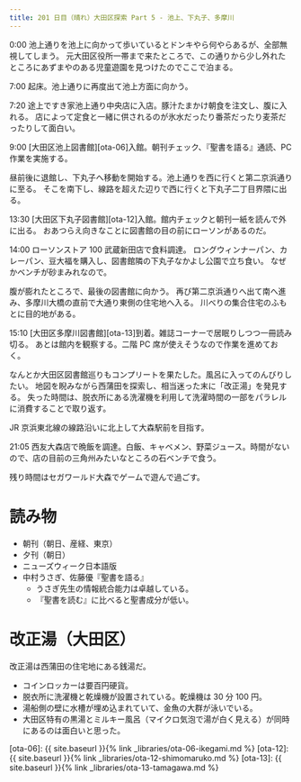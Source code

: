 ```yaml
---
title: 201 日目（晴れ）大田区探索 Part 5 - 池上、下丸子、多摩川
---
```


0:00 池上通りを池上に向かって歩いているとドンキやら何やらあるが、全部無視してしまう。
元大田区役所一帯まで来たところで、この通りから少し外れたところにあずまやのある児童遊園を見つけたのでここで泊まる。

7:00 起床。池上通りに再度出て池上方面に向かう。

7:20 途上ですき家池上通り中央店に入店。豚汁たまかけ朝食を注文し、腹に入れる。
店によって定食と一緒に供されるのが氷水だったり番茶だったり麦茶だったりして面白い。

9:00 [大田区池上図書館][ota-06]入館。朝刊チェック、『聖書を語る』通読、PC 作業を実施する。

昼前後に退館し、下丸子へ移動を開始する。池上通りを西に行くと第二京浜通りに至る。
そこを南下し、線路を超えた辺りで西に行くと下丸子二丁目界隈に出る。

13:30 [大田区下丸子図書館][ota-12]入館。館内チェックと朝刊一紙を読んで外に出る。
おあつらえ向きなことに図書館の目の前にローソンがあるのだ。

14:00 ローソンストア 100 武蔵新田店で食料調達。
ロングウィンナーパン、カレーパン、豆大福を購入し、図書館隣の下丸子なかよし公園で立ち食い。
なぜかベンチが砂まみれなので。

腹が膨れたところで、最後の図書館に向かう。
再び第二京浜通りへ出て南へ進み、多摩川大橋の直前で大通り東側の住宅地へ入る。
川べりの集合住宅のふもとに目的地がある。

15:10 [大田区多摩川図書館][ota-13]到着。雑誌コーナーで居眠りしつつ一冊読み切る。
あとは館内を観察する。二階 PC 席が使えそうなので作業を進めておく。

なんとか大田区図書館巡りもコンプリートを果たした。風呂に入ってのんびりしたい。
地図を睨みながら西蒲田を探索し、相当迷った末に「改正湯」を発見する。
失った時間は、脱衣所にある洗濯機を利用して洗濯時間の一部をパラレルに消費することで取り返す。

JR 京浜東北線の線路沿いに北上して大森駅前を目指す。

21:05 西友大森店で晩飯を調達。白飯、キャベメン、野菜ジュース。時間がないので、店の目前の三角州みたいなところの石ベンチで食う。

残り時間はセガワールド大森でゲームで遊んで過ごす。

# 読み物

* 朝刊（朝日、産経、東京）
* 夕刊（朝日）
* ニューズウィーク日本語版
* 中村うさぎ、佐藤優『聖書を語る』
  * うさぎ先生の情報統合能力は卓越している。
  * 『聖書を読む』に比べると聖書成分が低い。

# 改正湯（大田区）

改正湯は西蒲田の住宅地にある銭湯だ。

* コインロッカーは要百円硬貨。
* 脱衣所に洗濯機と乾燥機が設置されている。乾燥機は 30 分 100 円。
* 湯船側の壁に水槽が埋め込まれていて、金魚の大群が泳いでいる。
* 大田区特有の黒湯とミルキー風呂（マイクロ気泡で湯が白く見える）が同時にあるのは面白いと思った。

[ota-06]: {{ site.baseurl }}{% link _libraries/ota-06-ikegami.md %}
[ota-12]: {{ site.baseurl }}{% link _libraries/ota-12-shimomaruko.md %}
[ota-13]: {{ site.baseurl }}{% link _libraries/ota-13-tamagawa.md %}
